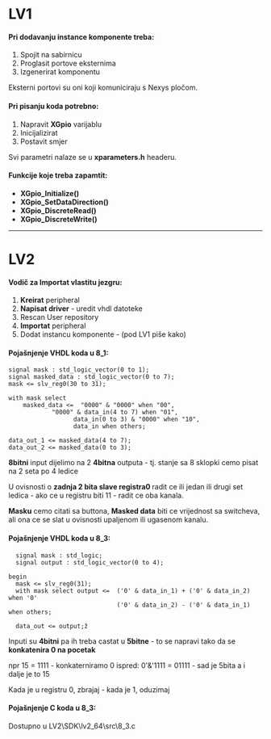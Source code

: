 
# LV1
#### Pri dodavanju instance komponente treba:
<ol>
  <li>Spojit na sabirnicu</li>
  <li>Proglasit portove eksternima</li>
  <li>Izgenerirat komponentu</li>
</ol>
Eksterni portovi su oni koji komuniciraju s Nexys pločom.

#### Pri pisanju koda potrebno:
<ol>
  <li>Napravit <b>XGpio</b> varijablu </li>
  <li>Inicijalizirat</li>
  <li>Postavit smjer</li>
</ol>

Svi parametri nalaze se u <b>xparameters.h</b> headeru.

#### Funkcije koje treba zapamtit:
<ul>
  <li> <b>XGpio_Initialize()</b>  </li>
  <li> <b>XGpio_SetDataDirection()</b>  </li>
  <li> <b>XGpio_DiscreteRead()</b>  </li>
  <li> <b>XGpio_DiscreteWrite()</b>  </li>
</ul>


---
# LV2
#### Vodič za Importat vlastitu jezgru:
<ol>
  <li><b>Kreirat</b> peripheral</li>
  <li><b>Napisat driver</b> - uredit vhdl datoteke </li>
  <li>Rescan User repository</li>
  <li><b>Importat</b> peripheral</li>
  <li>Dodat instancu komponente - (pod LV1 piše kako)</li>
</ol>

#### Pojašnjenje VHDL koda u 8_1:
````
signal mask : std_logic_vector(0 to 1);    
signal masked_data : std_logic_vector(0 to 7); 
mask <= slv_reg0(30 to 31);

with mask select
	masked_data <=  "0000" & "0000" when "00",
			"0000" & data_in(4 to 7) when "01",
			      data_in(0 to 3) & "0000" when "10",
			      data_in when others;
							
data_out_1 <= masked_data(4 to 7);
data_out_2 <= masked_data(0 to 3);
````

<b>8bitni</b> input dijelimo na 2 <b>4bitna</b> outputa - tj. stanje sa 8 sklopki cemo pisat na 2 seta po 4 ledice

U ovisnosti o <b>zadnja 2 bita slave registra0 </b> radit ce ili jedan ili drugi set ledica - ako ce u registru biti 11 - radit ce oba kanala.

<b>Masku</b> cemo citati sa buttona, <b>Masked data</b> biti ce vrijednost sa switcheva, ali ona ce se slat u ovisnosti upaljenom ili ugasenom kanalu.


#### Pojašnjenje VHDL koda u 8_3:
````
  signal mask : std_logic;
  signal output : std_logic_vector(0 to 4);

begin
  mask <= slv_reg0(31);                          
  with mask select output <=  ('0' & data_in_1) + ('0' & data_in_2) when '0'
                              ('0' & data_in_2) - ('0' & data_in_1) when others;
  
  data_out <= output;ž
````
Inputi su <b>4bitni</b> pa ih treba castat u <b>5bitne</b> - to se napravi tako da se <b>konkatenira 0 na pocetak</b>

npr 15 = 1111 - konkaterniramo 0 ispred: 0'&'1111 = 01111 - sad je 5bita a i dalje je to 15

Kada je u registru 0, zbrajaj - kada je 1, oduzimaj
#### Pojašnjenje C koda u 8_3:
Dostupno u LV2\SDK\lv2_64\src\8_3.c


